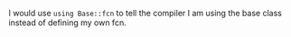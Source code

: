 I would use `using Base::fcn` to tell the compiler I am using the base class instead of defining my own fcn.